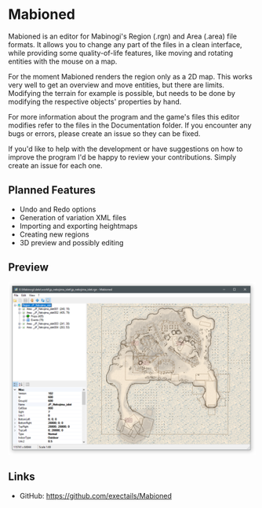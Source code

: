 Mabioned
=============================================================================

Mabioned is an editor for Mabinogi's Region (.rgn) and Area (.area) file
formats. It allows you to change any part of the files in a clean
interface, while providing some quality-of-life features, like moving
and rotating entities with the mouse on a map.

For the moment Mabioned renders the region only as a 2D map. This works
very well to get an overview and move entities, but there are limits.
Modifying the terrain for example is possible, but needs to be done
by modifying the respective objects' properties by hand.

For more information about the program and the game's files this editor
modifies refer to the files in the Documentation folder. If you encounter
any bugs or errors, please create an issue so they can be fixed.

If you'd like to help with the development or have suggestions on how
to improve the program I'd be happy to review your contributions.
Simply create an issue for each one.

Planned Features
-----------------------------------------------------------------------------

- Undo and Redo options
- Generation of variation XML files
- Importing and exporting heightmaps
- Creating new regions
- 3D preview and possibly editing

Preview
-----------------------------------------------------------------------------

![](preview.png)

Links
-----------------------------------------------------------------------------

- GitHub: https://github.com/exectails/Mabioned
